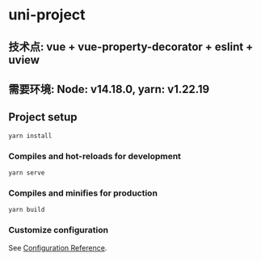 # uni-project

## 技术点: vue + vue-property-decorator + eslint + uview

## 需要环境: Node: v14.18.0, yarn: v1.22.19

## Project setup

```
yarn install
```

### Compiles and hot-reloads for development

```
yarn serve
```

### Compiles and minifies for production

```
yarn build
```

### Customize configuration

See [Configuration Reference](https://cli.vuejs.org/config/).
